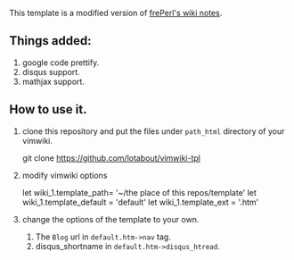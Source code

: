This template is a modified version of [frePerl's wiki notes](http://phpstone.com/wiki/index.html).

## Things added:
1. google code prettify.
2. disqus support.
3. mathjax support.

## How to use it.
1. clone this repository and put the files under `path_html` directory of your
   vimwiki.
    
    git clone https://github.com/lotabout/vimwiki-tpl

2. modify vimwiki options

    let wiki_1.template_path= '~/the place of this repos/template'
    let wiki_1.template_default = 'default'
    let wiki_1.template_ext = '.htm'

3. change the options of the template to your own.

    1. The `Blog` url in `default.htm->nav` tag.
    2. disqus_shortname in `default.htm->disqus_htread`.
